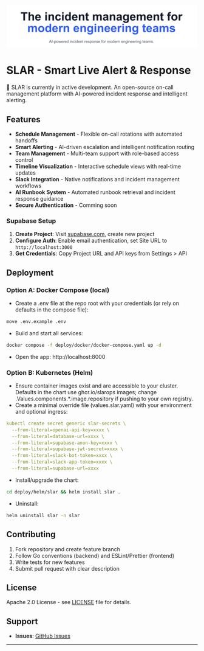 <p align="center">
<img src="./images/banner.png">
</p>

# SLAR - Smart Live Alert & Response

🚧 SLAR is currently in active development. An open-source on-call management platform with AI-powered incident response and intelligent alerting.

## Features

- **Schedule Management** - Flexible on-call rotations with automated handoffs
- **Smart Alerting** - AI-driven escalation and intelligent notification routing
- **Team Management** - Multi-team support with role-based access control
- **Timeline Visualization** - Interactive schedule views with real-time updates
- **Slack Integration** - Native notifications and incident management workflows
- **AI Runbook System** - Automated runbook retrieval and incident response guidance
- **Secure Authentication** - Comming soon


### Supabase Setup

1. **Create Project**: Visit [supabase.com](https://supabase.com), create new project
2. **Configure Auth**: Enable email authentication, set Site URL to `http://localhost:3000`
3. **Get Credentials**: Copy Project URL and API keys from Settings > API

## Deployment

### Option A: Docker Compose (local)
- Create a .env file at the repo root with your credentials (or rely on defaults in the compose file):

```bash
move .env.example .env
```

- Build and start all services:
````bash
docker compose -f deploy/docker/docker-compose.yaml up -d
````

- Open the app: http://localhost:8000

### Option B: Kubernetes (Helm)
- Ensure container images exist and are accessible to your cluster. Defaults in the chart use ghcr.io/slarops images; change .Values.components.*.image.repository if pushing to your own registry.
- Create a minimal override file (values.slar.yaml) with your environment and optional ingress:

````yaml
kubectl create secret generic slar-secrets \
  --from-literal=openai-api-key=xxxx \
  --from-literal=database-url=xxxx \
  --from-literal=supabase-anon-key=xxxx \
  --from-literal=supabase-jwt-secret=xxxx \
  --from-literal=slack-bot-token=xxxx \
  --from-literal=slack-app-token=xxxx \
  --from-literal=supabase-url=xxxx
````

- Install/upgrade the chart:
````bash
cd deploy/helm/slar && helm install slar .
````

- Uninstall:
````bash
helm uninstall slar -n slar
````

## Contributing

1. Fork repository and create feature branch
2. Follow Go conventions (backend) and ESLint/Prettier (frontend)
3. Write tests for new features
4. Submit pull request with clear description

## License

Apache 2.0 License - see [LICENSE](LICENSE) file for details.

## Support

- **Issues**: [GitHub Issues](https://github.com/slarops/slar/issues)

---
